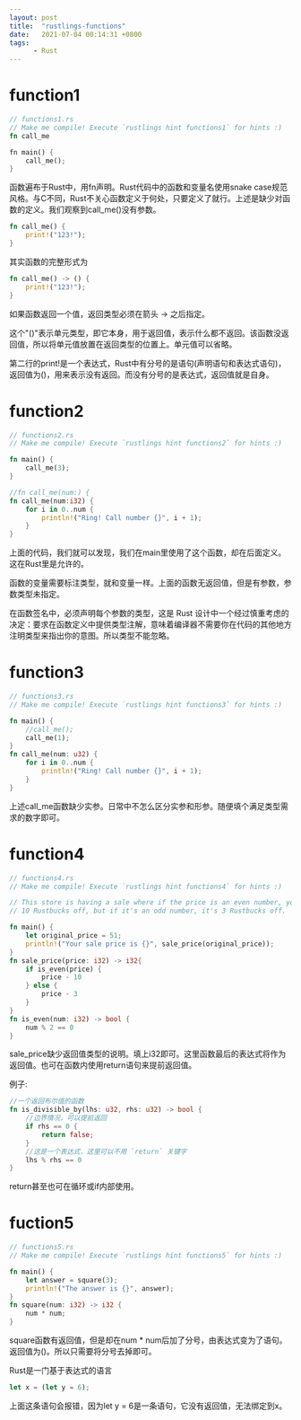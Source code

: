 ```yaml
---
layout: post
title:  "rustlings-functions"
date:   2021-07-04 00:14:31 +0800
tags:
      - Rust
---
```

# function1
```rust
// functions1.rs
// Make me compile! Execute `rustlings hint functions1` for hints :)
fn call_me

fn main() {
    call_me();
}
```

函数遍布于Rust中，用fn声明。Rust代码中的函数和变量名使用snake case规范风格。与C不同，Rust不关心函数定义于何处，只要定义了就行。上述是缺少对函数的定义。我们观察到call_me()没有参数。
```rust
fn call_me() { 
    print!("123!");
}
```

其实函数的完整形式为
```rust
fn call_me() -> () {
    print!("123!");
}
```

如果函数返回一个值，返回类型必须在箭头 -> 之后指定。

这个"()"表示单元类型，即它本身，用于返回值，表示什么都不返回。该函数没返回值，所以将单元值放置在返回类型的位置上。单元值可以省略。

第二行的print!是一个表达式，Rust中有分号的是语句(声明语句和表达式语句)，返回值为()，用来表示没有返回。而没有分号的是表达式，返回值就是自身。

# function2

```rust
// functions2.rs
// Make me compile! Execute `rustlings hint functions2` for hints :)

fn main() {
    call_me(3); 
}

//fn call_me(num:) {
fn call_me(num:i32) {   
    for i in 0..num {
        println!("Ring! Call number {}", i + 1);
    }
}

```

上面的代码，我们就可以发现，我们在main里使用了这个函数，却在后面定义。这在Rust里是允许的。

函数的变量需要标注类型，就和变量一样。上面的函数无返回值，但是有参数，参数类型未指定。

在函数签名中，必须声明每个参数的类型，这是 Rust 设计中一个经过慎重考虑的决定：要求在函数定义中提供类型注解，意味着编译器不需要你在代码的其他地方注明类型来指出你的意图。所以类型不能忽略。

# function3
```rust
// functions3.rs
// Make me compile! Execute `rustlings hint functions3` for hints :)

fn main() {
    //call_me();
    call_me(1);
}
fn call_me(num: u32) {
    for i in 0..num {
        println!("Ring! Call number {}", i + 1);
    }
}

```

上述call_me函数缺少实参。日常中不怎么区分实参和形参。随便填个满足类型需求的数字即可。

# function4
```rust
// functions4.rs
// Make me compile! Execute `rustlings hint functions4` for hints :)

// This store is having a sale where if the price is an even number, you get
// 10 Rustbucks off, but if it's an odd number, it's 3 Rustbucks off.

fn main() {
    let original_price = 51;
    println!("Your sale price is {}", sale_price(original_price));
}
fn sale_price(price: i32) -> i32{
    if is_even(price) {
        price - 10
    } else {
        price - 3
    }
}
fn is_even(num: i32) -> bool {
    num % 2 == 0
}
```

sale_price缺少返回值类型的说明。填上i32即可。这里函数最后的表达式将作为返回值。也可在函数内使用return语句来提前返回值。

例子:
```rust
//一个返回布尔值的函数
fn is_divisible_by(lhs: u32, rhs: u32) -> bool {
    //边界情况，可以提前返回
    if rhs == 0 {
        return false;
    }
    //这是一个表达式，这里可以不用 `return` 关键字
    lhs % rhs == 0
}

```

return甚至也可在循环或if内部使用。

# fuction5
```rust
// functions5.rs
// Make me compile! Execute `rustlings hint functions5` for hints :)

fn main() {
    let answer = square(3);
    println!("The answer is {}", answer);
}
fn square(num: i32) -> i32 {
    num * num;
}

```

square函数有返回值，但是却在num * num后加了分号，由表达式变为了语句。返回值为()。所以只需要将分号去掉即可。

Rust是一门基于表达式的语言
```rust
let x = (let y = 6);
```

上面这条语句会报错，因为let y = 6是一条语句，它没有返回值，无法绑定到x。
